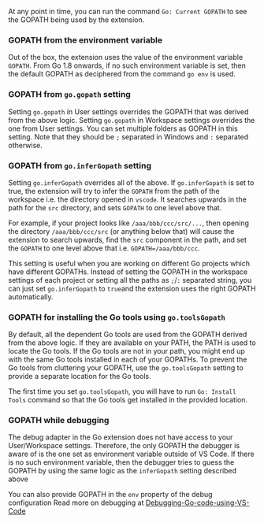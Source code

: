 At any point in time, you can run the command `Go: Current GOPATH` to see the GOPATH being used by the extension.

### GOPATH from the environment variable
Out of the box, the extension uses the value of the environment variable `GOPATH`. From Go 1.8 onwards, if no such environment variable is set, then the default GOPATH as deciphered from the command `go env` is used.

### GOPATH from `go.gopath` setting
Setting `go.gopath` in User settings overrides the GOPATH that was derived from the above logic.
Setting `go.gopath` in Workspace settings overrides the one from User settings.
You can set multiple folders as GOPATH in this setting. Note that they should be `;` separated in Windows and `:` separated otherwise.

### GOPATH from `go.inferGopath` setting
Setting `go.inferGopath` overrides all of the above. If `go.inferGopath` is set to true, the extension will try to infer the `GOPATH` from the path of the workspace i.e. the directory opened in `vscode`. It searches upwards in the path for the `src` directory, and sets `GOPATH` to one level above that.

For example, if your project looks like `/aaa/bbb/ccc/src/...`, then opening the directory `/aaa/bbb/ccc/src` (or anything below that) will cause the extension to search upwards, find the `src` component in the path, and set the `GOPATH` to one level above that i.e. `GOPATH=/aaa/bbb/ccc`. 

This setting is useful when you are working on different Go projects which have different GOPATHs. Instead of setting the GOPATH in the workspace settings of each project or setting all the paths as `;`/`:` separated string, you can just set `go.inferGopath` to `true`and the extension uses the right GOPATH automatically.

### GOPATH for installing the Go tools using `go.toolsGopath`
By default, all the dependent Go tools are used from the GOPATH derived from the above logic. If they are available on your PATH, the PATH is used to locate the Go tools. If the Go tools are not in your path, you might end up with the same Go tools installed in each of your GOPATHs. To prevent the Go tools from cluttering your GOPATH, use the `go.toolsGopath` setting to provide a separate location for the Go tools. 

The first time you set `go.toolsGopath`, you will have to run `Go: Install Tools` command so that the Go tools get installed in the provided location.

### GOPATH while debugging

The debug adapter in the Go extension does not have access to your User/Workspace settings. Therefore, the only GOPATH the debugger is aware of is the one set as environment variable outside of VS Code. If there is no such environment variable, then the debugger tries to guess the GOPATH by using the same logic as the `inferGopath` setting described above

You can also provide GOPATH in the `env` property of the debug configuration
Read more on debugging at [Debugging-Go-code-using-VS-Code](https://github.com/Microsoft/vscode-go/wiki/Debugging-Go-code-using-VS-Code)
